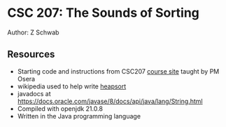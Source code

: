 # CSC 207: The Sounds of Sorting

Author: Z Schwab

## Resources

 *  Starting code and instructions from CSC207 [course site](https://osera.cs.grinnell.edu/ttap/data-structures-labs/the-sounds-of-sorting.html) taught by PM Osera
 *  wikipedia used to help write [heapsort](https://en.wikipedia.org/wiki/Heapsort) 
 *  javadocs at https://docs.oracle.com/javase/8/docs/api/java/lang/String.html
 *  Compiled with openjdk 21.0.8
 *  Written in the Java programming language